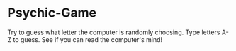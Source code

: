 # Psychic-Game
Try to guess what letter the computer is randomly choosing.
Type letters A-Z to guess.
See if you can read the computer's mind!

